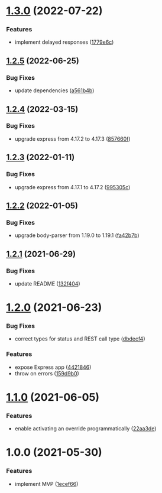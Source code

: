 # [1.3.0](https://github.com/MkMan/stubsy/compare/v1.2.5...v1.3.0) (2022-07-22)


### Features

* implement delayed responses ([1779e6c](https://github.com/MkMan/stubsy/commit/1779e6cd5a7b3cc96c371740ceb565fb1f090e2f))

## [1.2.5](https://github.com/MkMan/stubsy/compare/v1.2.4...v1.2.5) (2022-06-25)


### Bug Fixes

* update dependencies ([a561b4b](https://github.com/MkMan/stubsy/commit/a561b4b93023599f77af13d94ac245e60be37f21))

## [1.2.4](https://github.com/MkMan/stubsy/compare/v1.2.3...v1.2.4) (2022-03-15)


### Bug Fixes

* upgrade express from 4.17.2 to 4.17.3 ([857660f](https://github.com/MkMan/stubsy/commit/857660ffefe6fc9b8c627de54574e5420d9f2fe2))

## [1.2.3](https://github.com/MkMan/stubsy/compare/v1.2.2...v1.2.3) (2022-01-11)


### Bug Fixes

* upgrade express from 4.17.1 to 4.17.2 ([995305c](https://github.com/MkMan/stubsy/commit/995305c267fb4d0ccd531e7877f959439bdbd5d0))

## [1.2.2](https://github.com/MkMan/stubsy/compare/v1.2.1...v1.2.2) (2022-01-05)


### Bug Fixes

* upgrade body-parser from 1.19.0 to 1.19.1 ([fa42b7b](https://github.com/MkMan/stubsy/commit/fa42b7bb8a1d42609d39a5e6a1e2c89ea621b455))

## [1.2.1](https://github.com/MkMan/stubsy/compare/v1.2.0...v1.2.1) (2021-06-29)


### Bug Fixes

* update README ([132f404](https://github.com/MkMan/stubsy/commit/132f4049f77c521639e71da34b5159ba88d1291a))

# [1.2.0](https://github.com/MkMan/stubsy/compare/v1.1.0...v1.2.0) (2021-06-23)


### Bug Fixes

* correct types for status and REST call type ([dbdecf4](https://github.com/MkMan/stubsy/commit/dbdecf4341b69ff4a20e018aecc9316ce7126afc))


### Features

* expose Express app ([4421846](https://github.com/MkMan/stubsy/commit/44218469bff665542b1d2c821ef10e92b104a624))
* throw on errors ([159d9b0](https://github.com/MkMan/stubsy/commit/159d9b0dd08a9011bee614d32e4e5136f0be68e4))

# [1.1.0](https://github.com/MkMan/stubsy/compare/v1.0.0...v1.1.0) (2021-06-05)


### Features

* enable activating an override programmatically ([22aa3de](https://github.com/MkMan/stubsy/commit/22aa3deed67acef851b75474705857dfd1024895))

# 1.0.0 (2021-05-30)


### Features

* implement MVP ([1ecef66](https://github.com/MkMan/stubsy/commit/1ecef6676037c2bf605a24978ad75359a04f193f))
